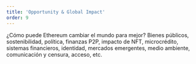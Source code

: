 ```yaml
---
title: 'Opportunity & Global Impact'
order: 9
---
```


¿Cómo puede Ethereum cambiar el mundo para mejor? Bienes públicos, sostenibilidad, política, finanzas P2P, impacto de NFT, microcrédito, sistemas financieros, identidad, mercados emergentes, medio ambiente, comunicación y censura, acceso, etc.